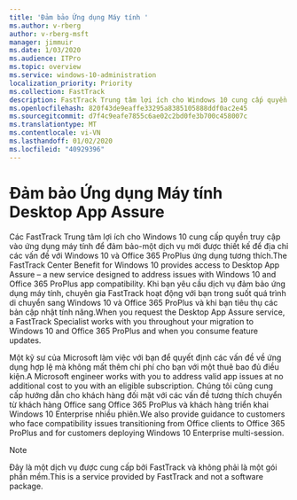 ```yaml
---
title: 'Đảm bảo Ứng dụng Máy tính '
ms.author: v-rberg
author: v-rberg-msft
manager: jimmuir
ms.date: 1/03/2020
ms.audience: ITPro
ms.topic: overview
ms.service: windows-10-administration
localization_priority: Priority
ms.collection: FastTrack
description: FastTrack Trung tâm lợi ích cho Windows 10 cung cấp quyền truy cập vào ứng dụng máy tính để đảm bảo-một dịch vụ được thiết kế để địa chỉ các vấn đề với Windows 10 và Office 365 ProPlus ứng dụng tương thích.
ms.openlocfilehash: 820f43de9eaffe33295a8385105888ddf0ac2e45
ms.sourcegitcommit: d7f4c9eafe7855c6ae02c2bd0fe3b700c458007c
ms.translationtype: MT
ms.contentlocale: vi-VN
ms.lasthandoff: 01/02/2020
ms.locfileid: "40929396"
---
```

# <a name="desktop-app-assure"></a><span data-ttu-id="cae72-103">Đảm bảo Ứng dụng Máy tính </span><span class="sxs-lookup"><span data-stu-id="cae72-103">Desktop App Assure</span></span>

<span data-ttu-id="cae72-104">Các FastTrack Trung tâm lợi ích cho Windows 10 cung cấp quyền truy cập vào ứng dụng máy tính để đảm bảo-một dịch vụ mới được thiết kế để địa chỉ các vấn đề với Windows 10 và Office 365 ProPlus ứng dụng tương thích.</span><span class="sxs-lookup"><span data-stu-id="cae72-104">The FastTrack Center Benefit for Windows 10 provides access to Desktop App Assure – a new service designed to address issues with Windows 10 and Office 365 ProPlus app compatibility.</span></span> <span data-ttu-id="cae72-105">Khi bạn yêu cầu dịch vụ đảm bảo ứng dụng máy tính, chuyên gia FastTrack hoạt động với bạn trong suốt quá trình di chuyển sang Windows 10 và Office 365 ProPlus và khi bạn tiêu thụ các bản cập nhật tính năng.</span><span class="sxs-lookup"><span data-stu-id="cae72-105">When you request the Desktop App Assure service, a FastTrack Specialist works with you throughout your migration to Windows 10 and Office 365 ProPlus and when you consume feature updates.</span></span> 

<span data-ttu-id="cae72-106">Một kỹ sư của Microsoft làm việc với bạn để quyết định các vấn đề về ứng dụng hợp lệ mà không mất thêm chi phí cho bạn với một thuê bao đủ điều kiện.</span><span class="sxs-lookup"><span data-stu-id="cae72-106">A Microsoft engineer works with you to address valid app issues at no additional cost to you with an eligible subscription.</span></span> <span data-ttu-id="cae72-107">Chúng tôi cũng cung cấp hướng dẫn cho khách hàng đối mặt với các vấn đề tương thích chuyển từ khách hàng Office sang Office 365 ProPlus và khách hàng triển khai Windows 10 Enterprise nhiều phiên.</span><span class="sxs-lookup"><span data-stu-id="cae72-107">We also provide guidance to customers who face compatibility issues transitioning from Office clients to Office 365 ProPlus and for customers deploying Windows 10 Enterprise multi-session.</span></span> 

  > [!NOTE]
> <span data-ttu-id="cae72-108">Đây là một dịch vụ được cung cấp bởi FastTrack và không phải là một gói phần mềm.</span><span class="sxs-lookup"><span data-stu-id="cae72-108">This is a service provided by FastTrack and not a software package.</span></span>

    

 
